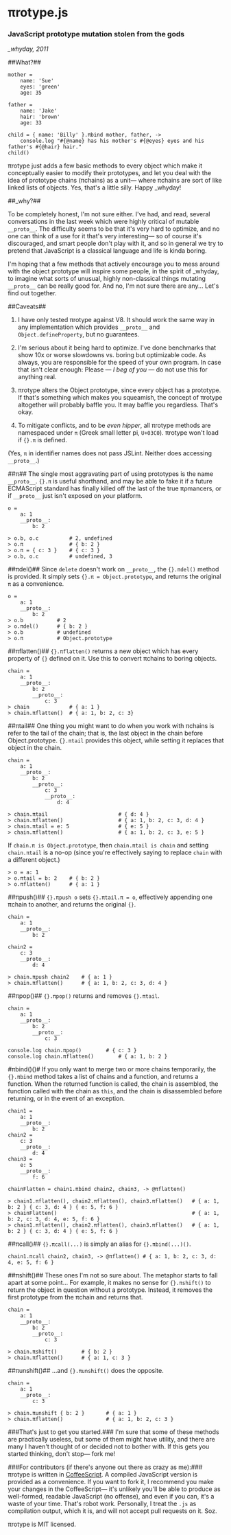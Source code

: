 # πrotype.js
### JavaScript prototype mutation stolen from the gods ###
*_whyday, 2011*



##What?##

	mother = 
		name: 'Sue'
		eyes: 'green'
		age: 35

	father =
		name: 'Jake'
		hair: 'brown'
		age: 33

	child = { name: 'Billy' }.πbind mother, father, -> 
		console.log "#{@name} has his mother's #{@eyes} eyes and his father's #{@hair} hair."
	child()


πrotype just adds a few basic methods to every object which make it conceptually
easier to modify their prototypes, and let you deal with the idea of prototype
chains (πchains) as a unit— where πchains are sort of like linked lists of objects.
Yes, that's a little silly. Happy _whyday!

##_why?##

To be completely honest, I'm not sure either. I've had, and read, several
conversations in the last week which were highly critical of mutable `__proto__`.
The difficulty seems to be that it's very hard to optimize, and no one can think
of a use for it that's very interesting— so of course it's discouraged, and smart
people don't play with it, and so in general we try to pretend that JavaScript
is a classical language and life is kinda boring.

I'm hoping that a few methods that actively encourage you to mess around with
the object prototype will inspire some people, in the spirit of _whyday, to
imagine what sorts of unusual, highly non-classical things mutating `__proto__`
can be really good for. And no, I'm not sure there are any... Let's find out 
together.

##Caveats##

1. I have only tested πrotype against V8. It should work the same way in any
implementation which provides `__proto__` and `Object.defineProperty`, but no guarantees.

2. I'm serious about it being hard to optimize. I've done benchmarks that show 10x or worse
slowdowns vs. boring but optimizable code. As always, you are responsible for the
speed of your own program. In case that isn't clear enough: Please — *I beg of 
you* — do not use this for anything real.

3. πrotype alters the Object prototype, since every object has a prototype. If that's
something which makes you squeamish, the concept of πrotype altogether will probably
baffle you. It may baffle you regardless. That's okay.

4. To mitigate conflicts, and to be *even hipper*, all πrotype methods are namespaced 
under `π` (Greek small letter pi, `U+03C0`). πrotype won't load if `{}.π` is defined.

(Yes, `π` in identifier names does not pass JSLint. Neither does accessing `__proto__`.)

##π##
The single most aggravating part of using prototypes is the name `__proto__`.
`{}.π` is useful shorthand, and may be able to fake it if a future ECMAScript
standard has finally killed off the last of the true πρmancers, or if `__proto__`
just isn't exposed on your platform.


	o =
		a: 1
		__proto__:
			b: 2
		
	> o.b, o.c			# 2, undefined 
	> o.π 				# { b: 2 }
	> o.π = { c: 3 } 	# { c: 3 }
	> o.b, o.c			# undefined, 3 


##πdel()##
Since `delete` doesn't work on `__proto__`, the `{}.πdel()` method is provided.
It simply sets `{}.π = Object.prototype`, and returns the original `π` as a
convenience.


	o =
		a: 1
		__proto__:
			b: 2
	> o.b 			# 2
	> o.πdel() 		# { b: 2 }
	> o.b			# undefined
	> o.π			# Object.prototype



##πflatten()##
`{}.πflatten()` returns a new object which has every property of `{}` defined on it.
Use this to convert πchains to boring objects.



	chain =
		a: 1
		__proto__:
			b: 2
			__proto__:
				c: 3
	> chain				# { a: 1 }
	> chain.πflatten()	# { a: 1, b: 2, c: 3}

	

##πtail##
One thing you might want to do when you work with πchains is refer to the tail
of the chain; that is, the last object in the chain before Object.prototype.
`{}.πtail` provides this object, while setting it replaces that object in the chain.


	chain =
		a: 1
		__proto__:
			b: 2
			__proto__:
				c: 3
				__proto__:
					d: 4
				
	> chain.πtail						# { d: 4 }
	> chain.πflatten()					# { a: 1, b: 2, c: 3, d: 4 }
	> chain.πtail = e: 5 				# { e: 5 }
	> chain.πflatten()					# { a: 1, b: 2, c: 3, e: 5 }



If `chain.π is Object.prototype`, then `chain.πtail is chain` and setting `chain.πtail`
is a no-op (since you're effectively saying to replace `chain` with a different object.)



	> o = a: 1
	> o.πtail = b: 2	# { b: 2 }
	> o.πflatten()		# { a: 1 }



##πpush()##
`{}.πpush o` sets `{}.πtail.π = o`, effectively appending one πchain to another,
and returns the original `{}`.


	chain =
		a: 1
		__proto__:
			b: 2

	chain2 =
		c: 3
		__proto__:
			d: 4

	> chain.πpush chain2 	# { a: 1 }
	> chain.πflatten()		# { a: 1, b: 2, c: 3, d: 4 }



##πpop()##
`{}.πpop()` returns and removes `{}.πtail`.


	chain =
		a: 1
		__proto__:
			b: 2
			__proto__:
				c: 3

	console.log chain.πpop()		# { c: 3 }
	console.log chain.πflatten()		# { a: 1, b: 2 }

#πbind()()#
If you only want to merge two or more chains temporarily, the `{}.πbind` method
takes a list of chains and a function, and returns a function. When the returned
function is called, the chain is assembled, the function called with the chain as
`this`, and the chain is disassembled before returning, or in the event of an
exception.

	chain1 =
		a: 1
		__proto__:
			b: 2
	chain2 =
		c: 3
		__proto__:
			d: 4
	chain3 =
		e: 5
		__proto__:
			f: 6

	chainFlatten = chain1.πbind chain2, chain3, -> @πflatten()
	
	> chain1.πflatten(), chain2.πflatten(), chain3.πflatten() 	# { a: 1, b: 2 } { c: 3, d: 4 } { e: 5, f: 6 }
	> chainFlatten()											# { a: 1, b: 2, c: 3, d: 4, e: 5, f: 6 }
	> chain1.πflatten(), chain2.πflatten(), chain3.πflatten()	# { a: 1, b: 2 } { c: 3, d: 4 } { e: 5, f: 6 }


##πcall()##
 `{}.πcall(...)` is simply an alias for `{}.πbind(...)()`.


	chain1.πcall chain2, chain3, -> @πflatten()	# { a: 1, b: 2, c: 3, d: 4, e: 5, f: 6 }

##πshift()##
These ones I'm not so sure about. The metaphor starts to fall apart at some point...
For example, it makes no sense for `{}.πshift()` to return the object in question 
without a prototype. Instead, it removes the first prototype from the πchain 
and returns that.

	chain =
		a: 1
		__proto__:
			b: 2
			__proto__:
				c: 3

	> chain.πshift()		# { b: 2 }
	> chain.πflatten()		# { a: 1, c: 3 }


##πunshift()##
...and `{}.πunshift()` does the opposite.

	chain =
		a: 1
		__proto__:
			c: 3
		
	> chain.πunshift { b: 2 }		# { a: 1 }
	> chain.πflatten()				# { a: 1, b: 2, c: 3 }


###That's just to get you started.###
I'm sure that some of these methods are practically
useless, but some of them might have utility, and there are many I haven't thought
of or decided not to bother with. If this gets you started thinking, don't stop—
fork me!


###For contributors (if there's anyone out there as crazy as me):###
πrotype is written in [CoffeeScript](http://www.coffeescript.org/). A compiled 
JavaScript version is provided as a convenience. If you want to fork it, I recommend
you make your changes in the CoffeeScript— it's unlikely you'll be able to produce
as well-formed, readable JavaScript (no offense), and even if you can, it's a 
waste of your time. That's robot work. Personally, I treat the `.js` as compilation
output, which it is, and will not accept pull requests on it. Soz.

πrotype is MIT licensed.
